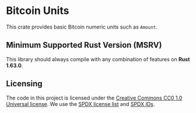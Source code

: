 # Bitcoin Units

This crate provides basic Bitcoin numeric units such as `Amount`.

## Minimum Supported Rust Version (MSRV)

This library should always compile with any combination of features on **Rust 1.63.0**.

## Licensing

The code in this project is licensed under the [Creative Commons CC0 1.0 Universal license](LICENSE).
We use the [SPDX license list](https://spdx.org/licenses/) and [SPDX IDs](https://spdx.dev/ids/).

